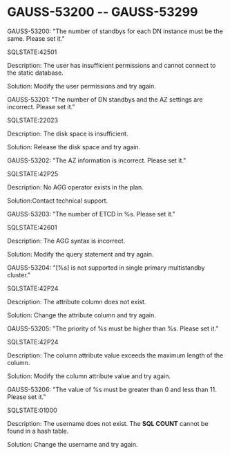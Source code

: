 # GAUSS-53200 -- GAUSS-53299<a name="EN-US_TOPIC_0302073200"></a>

GAUSS-53200: "The number of standbys for each DN instance must be the same. Please set it."

SQLSTATE:42501

Description: The user has insufficient permissions and cannot connect to the static database.

Solution: Modify the user permissions and try again.

GAUSS-53201: "The number of DN standbys and the AZ settings are incorrect. Please set it."

SQLSTATE:22023

Description: The disk space is insufficient.

Solution: Release the disk space and try again.

GAUSS-53202: "The AZ information is incorrect. Please set it."

SQLSTATE:42P25

Description: No AGG operator exists in the plan.

Solution:Contact technical support.

GAUSS-53203: "The number of ETCD in %s. Please set it."

SQLSTATE:42601

Description: The AGG syntax is incorrect.

Solution: Modify the query statement and try again.

GAUSS-53204: "\[%s\] is not supported in single primary multistandby cluster."

SQLSTATE:42P24

Description: The attribute column does not exist.

Solution: Change the attribute column and try again.

GAUSS-53205: "The priority of %s must be higher than %s. Please set it."

SQLSTATE:42P24

Description: The column attribute value exceeds the maximum length of the column.

Solution: Modify the column attribute value and try again.

GAUSS-53206: "The value of %s must be greater than 0 and less than 11. Please set it."

SQLSTATE:01000

Description: The username does not exist. The  **SQL COUNT**  cannot be found in a hash table.

Solution: Change the username and try again.

